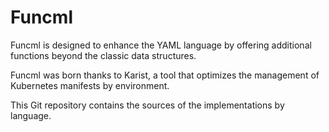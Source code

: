 # Funcml

Funcml is designed to enhance the YAML language by offering additional functions beyond the classic data structures.

Funcml was born thanks to Karist, a tool that optimizes the management of Kubernetes manifests by environment.

This Git repository contains the sources of the implementations by language.
